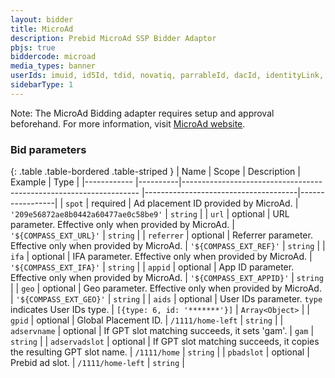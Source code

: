 ```yaml
---
layout: bidder
title: MicroAd
description: Prebid MicroAd SSP Bidder Adaptor
pbjs: true
biddercode: microad
media_types: banner
userIds: imuid, id5Id, tdid, novatiq, parrableId, dacId, identityLink, criteo, pubcid, uid2
sidebarType: 1
---
```


Note:
The MicroAd Bidding adapter requires setup and approval beforehand.
For more information, visit [MicroAd website](https://www.microad.co.jp/contact/compass.html).

### Bid parameters

{: .table .table-bordered .table-striped }
| Name           | Scope    | Description                                                           | Example                              | Type            |
|------------    |----------|-------------------------------------------------------------------    |--------------------------------------|-----------------|
| `spot`         | required | Ad placement ID provided by MicroAd.                                  | `'209e56872ae8b0442a60477ae0c58be9'` | `string`        |
| `url`          | optional | URL parameter. Effective only when provided by MicroAd.               | `'${COMPASS_EXT_URL}'`               | `string`        |
| `referrer`     | optional | Referrer parameter. Effective only when provided by MicroAd.          | `'${COMPASS_EXT_REF}'`               | `string`        |
| `ifa`          | optional | IFA parameter. Effective only when provided by MicroAd.               | `'${COMPASS_EXT_IFA}'`               | `string`        |
| `appid`        | optional | App ID parameter. Effective only when provided by MicroAd.            | `'${COMPASS_EXT_APPID}'`             | `string`        |
| `geo`          | optional | Geo parameter. Effective only when provided by MicroAd.               | `'${COMPASS_EXT_GEO}'`               | `string`        |
| `aids`         | optional | User IDs parameter. `type` indicates User IDs type.                   | `[{type: 6, id: '*******'}]`         | `Array<Object>` |
| `gpid`         | optional | Global Placement ID.                                                  | `/1111/home-left`                    | `string`        |
| `adservname`   | optional | If GPT slot matching succeeds, it sets 'gam'.                         | `gam`                                | `string`        |
| `adservadslot` | optional | If GPT slot matching succeeds, it copies the resulting GPT slot name. | `/1111/home`                         | `string`        |
| `pbadslot`     | optional | Prebid ad slot.                                                       | `/1111/home-left`                    | `string`        |
